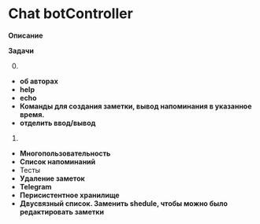# Chat botController

**Описание**

**Задачи**

0. 
  - **об авторах**
  - **help**
  - **echo**
  - **Команды для создания заметки, вывод напоминания в указанное время.**
  - **отделить ввод/вывод**


1. 
  - **Многопользовательность** 
  - **Список напоминаний**
  - Тесты
  - **Удаление заметок**
  - **Telegram**
  - **Перисистентное хранилище**
  - **Двусвязный список. Заменить shedule, чтобы можно было редактировать заметки**